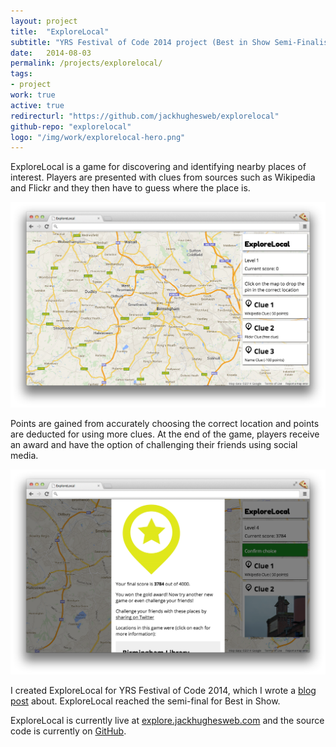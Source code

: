 ```yaml
---
layout: project
title:  "ExploreLocal"
subtitle: "YRS Festival of Code 2014 project (Best in Show Semi-Finalist) - a location-aware map game which provides clues to find nearby places of interest"
date:   2014-08-03
permalink: /projects/explorelocal/
tags:
- project
work: true
active: true
redirecturl: "https://github.com/jackhughesweb/explorelocal"
github-repo: "explorelocal"
logo: "/img/work/explorelocal-hero.png"
---
```


ExploreLocal is a game for discovering and identifying nearby places of interest. Players are presented with clues from sources such as Wikipedia and Flickr and they then have to guess where the place is.

![Screenshot](/img/work/explorelocal-screenshot.png)
 
Points are gained from accurately choosing the correct location and points are deducted for using more clues. At the end of the game, players receive an award and have the option of challenging their friends using social media.

![Screenshot](/img/work/explorelocal-screenshot2.png)

I created ExploreLocal for YRS Festival of Code 2014,  which I wrote a [blog post](/blog/yrs2014/) about. ExploreLocal reached the semi-final for Best in Show.

ExploreLocal is currently live at [explore.jackhughesweb.com](http://explore.jackhughesweb.com) and the source code is currently on [GitHub](https://github.com/jackhughesweb/explorelocal).
